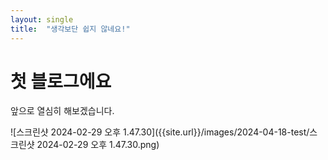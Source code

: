 ```yaml
---
layout: single
title:  "생각보단 쉽지 않네요!"
---
```



# 첫 블로그에요
앞으로 열심히 해보겠습니다.



![스크린샷 2024-02-29 오후 1.47.30]({{site.url}}/images/2024-04-18-test/스크린샷 2024-02-29 오후 1.47.30.png)
